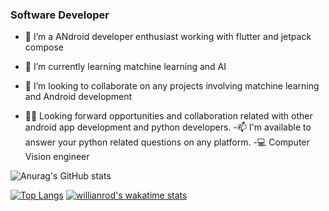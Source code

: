 ### Software Developer

- 🔭 I’m a ANdroid developer enthusiast working with flutter and jetpack compose
- 🌱 I’m currently learning matchine learning and AI
- 👯 I’m looking to collaborate on any projects involving matchine learning and Android development

- ✌🏾 Looking forward opportunities and collaboration related with other android app development and python developers.
-📫 I'm available to answer your python related questions on any platform.
-💻 Computer Vision engineer

![Anurag's GitHub stats](https://github-readme-stats.vercel.app/api?username=piexie3&show_icons=true&theme=transparent)

[![Top Langs](https://github-readme-stats.vercel.app/api/top-langs/?username=piexie3&langs_count=8)](https://github.com/piexie3/github-readme-stats)
[![willianrod's wakatime stats](https://github-readme-stats.vercel.app/api/wakatime?username=@Emmanuel_dev2)](https://github.com/piexie3/github-readme-stats)

<!--
**Piexie3/Piexie3** is a ✨ _special_ ✨ repository because its `README.md` (this file) appears on your GitHub profile.

Here are some ideas to get you started:

- 🔭 I’m currently working on ...
- 🌱 I’m currently learning flutter
- 👯 I’m looking to collaborate on ...
- 🤔 I’m looking for help with ...
- 💬 Ask me about ...
- 📫 How to reach me: ...
- 😄 Pronouns: ...
- ⚡ Fun fact: ...
-->
